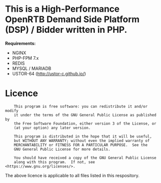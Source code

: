 # This is a High-Performance OpenRTB Demand Side Platform (DSP) / Bidder written in PHP.

**Requirements:**
- NGINX
- PHP-FPM 7.x
- REDIS
- MYSQL / MARIADB
- USTOR-64 (http://ustor-c.github.io/)

# Licence

```
    This program is free software: you can redistribute it and/or modify
    it under the terms of the GNU General Public License as published by
    the Free Software Foundation, either version 3 of the License, or
    (at your option) any later version.

    This program is distributed in the hope that it will be useful,
    but WITHOUT ANY WARRANTY; without even the implied warranty of
    MERCHANTABILITY or FITNESS FOR A PARTICULAR PURPOSE.  See the
    GNU General Public License for more details.

    You should have received a copy of the GNU General Public License
    along with this program.  If not, see <https://www.gnu.org/licenses/>.
```
The above licence is applicable to all files listed in this respository.
